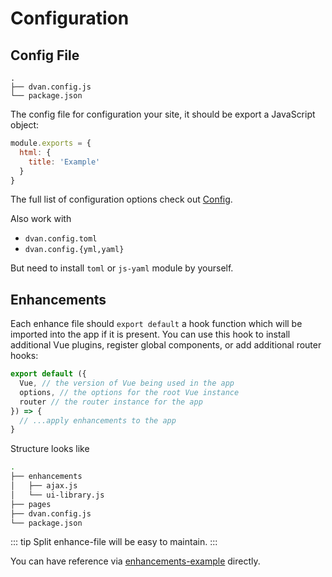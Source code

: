 # Configuration

## Config File
```
.
├── dvan.config.js
└── package.json
```

The config file for configuration your site, it should be export a JavaScript object:
```js
module.exports = {
  html: {
    title: 'Example'
  }
}
```

The full list of configuration options check out [Config](/config/).

Also work with

- `dvan.config.toml`
- `dvan.config.{yml,yaml}`

But need to install `toml` or `js-yaml` module by yourself.

## Enhancements

Each enhance file should `export default` a hook function which will be imported into the app if it is present. You can use this hook to install additional Vue plugins, register global components, or add additional router hooks:

```js
export default ({
  Vue, // the version of Vue being used in the app
  options, // the options for the root Vue instance
  router // the router instance for the app
}) => {
  // ...apply enhancements to the app
}
```

Structure looks like

```sh
.
├── enhancements
│   ├── ajax.js
│   └── ui-library.js
├── pages
├── dvan.config.js
└── package.json
```

::: tip
Split enhance-file will be easy to maintain.
:::

You can have reference via [enhancements-example](https://github.com/dvanjs/dvan-example/tree/master/enhancements) directly.

